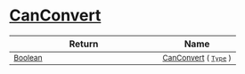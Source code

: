 # [CanConvert](./DistanceFunctionJsonConverter-100664044.md)



| Return | Name | 
| --- | --- | 
| <sub>[Boolean](https://docs.microsoft.com/en-us/dotnet/api/System.Boolean)</sub><img width=200/>| <sub>[CanConvert](./DistanceFunctionJsonConverter-100664044.md) ( [`Type`](https://docs.microsoft.com/en-us/dotnet/api/System.Type) )</sub>| <br>


